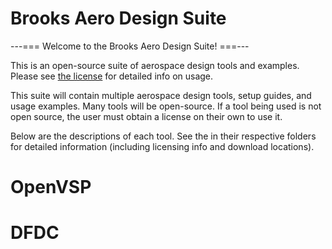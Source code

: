 # Brooks Aero Design Suite

---=== Welcome to the Brooks Aero Design Suite! ===---



This is an open-source suite of aerospace design tools and examples.
Please see [the license](LICENSE.md) for detailed info on usage.

This suite will contain multiple aerospace design tools, setup guides,
and usage examples.
Many tools will be open-source. If a tool being used is not open source,
the user must obtain a license on their own to use it.

Below are the descriptions of each tool. See the <readme> in their
respective folders for detailed information (including licensing info
and download locations).

# OpenVSP

# DFDC
